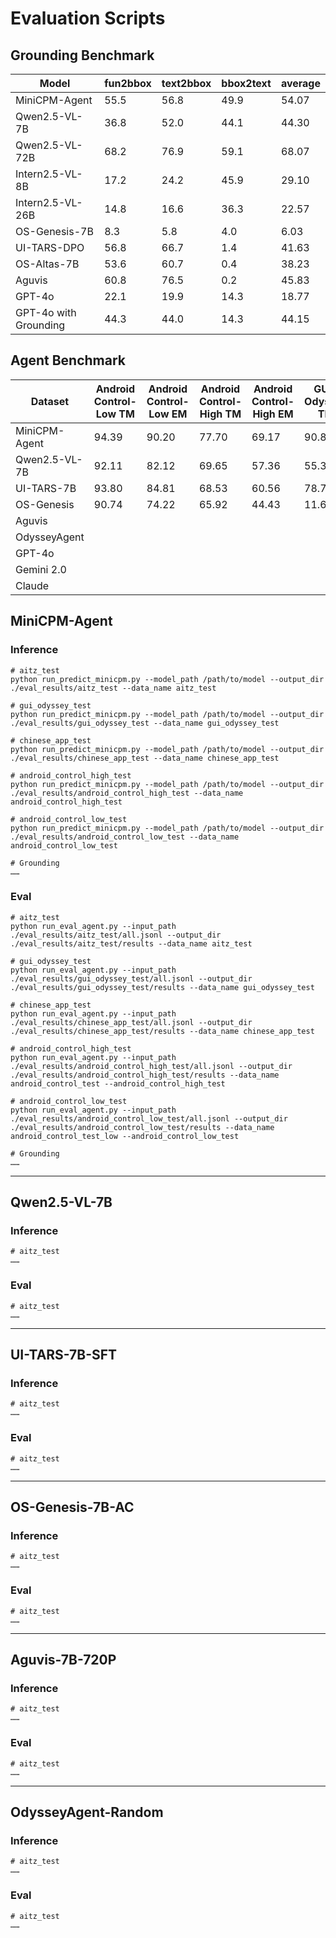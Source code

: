 # Evaluation Scripts

## Grounding Benchmark

| Model                   | fun2bbox | text2bbox | bbox2text | average |
|-------------------------|----------|-----------|-----------|---------|
| MiniCPM-Agent           | 55.5     | 56.8      | 49.9      | 54.07   |
| Qwen2.5-VL-7B           | 36.8     | 52.0      | 44.1      | 44.30   |
| Qwen2.5-VL-72B          | 68.2     | 76.9      | 59.1      | 68.07   |
| Intern2.5-VL-8B         | 17.2     | 24.2      | 45.9      | 29.10   |
| Intern2.5-VL-26B        | 14.8     | 16.6      | 36.3      | 22.57   |
| OS-Genesis-7B           | 8.3      | 5.8       | 4.0       | 6.03    |
| UI-TARS-DPO             | 56.8     | 66.7      | 1.4       | 41.63   |
| OS-Altas-7B             | 53.6     | 60.7      | 0.4       | 38.23   |
| Aguvis                  | 60.8     | 76.5      | 0.2       | 45.83   |
| GPT-4o                  | 22.1     | 19.9      | 14.3      | 18.77   |
| GPT-4o with Grounding   | 44.3     | 44.0      | 14.3      | 44.15   |


## Agent Benchmark

| Dataset       | Android Control-Low TM | Android Control-Low EM | Android Control-High TM | Android Control-High EM | GUI-Odyssey TM | GUI-Odyssey EM | AITZ TM | AITZ EM | Chinese APP TM | Chinese APP EM |
| ------------- | ---------------------- | ---------------------- | ----------------------- | ----------------------- | -------------- | -------------- | ------- | ------- | -------------- | -------------- |
| MiniCPM-Agent |94.39|90.20|77.70|69.17|90.85|74.96|85.71|76.38|96.86|91.28|
|Qwen2.5-VL-7B  |92.11|82.12|69.65|57.36|55.33|40.90|73.16|57.58|68.53|48.80|
|UI-TARS-7B     |93.80|84.81|68.53|60.56|78.79|56.79|71.74|49.45|71.08|51.43|
|OS-Genesis     |90.74|74.22|65.92|44.43|11.67|3.63|19.98|8.45|14.50|19.98|
|Aguvis         |||||||||||
|OdysseyAgent   |||||||||||
|GPT-4o         |||||||||||
|Gemini 2.0     |||||||||||
|Claude         |||||||||||

## MiniCPM-Agent

### Inference

```
# aitz_test
python run_predict_minicpm.py --model_path /path/to/model --output_dir ./eval_results/aitz_test --data_name aitz_test

# gui_odyssey_test
python run_predict_minicpm.py --model_path /path/to/model --output_dir ./eval_results/gui_odyssey_test --data_name gui_odyssey_test

# chinese_app_test
python run_predict_minicpm.py --model_path /path/to/model --output_dir ./eval_results/chinese_app_test --data_name chinese_app_test

# android_control_high_test
python run_predict_minicpm.py --model_path /path/to/model --output_dir ./eval_results/android_control_high_test --data_name android_control_high_test

# android_control_low_test
python run_predict_minicpm.py --model_path /path/to/model --output_dir ./eval_results/android_control_low_test --data_name android_control_low_test

# Grounding
……
```

### Eval

```
# aitz_test
python run_eval_agent.py --input_path ./eval_results/aitz_test/all.jsonl --output_dir ./eval_results/aitz_test/results --data_name aitz_test

# gui_odyssey_test
python run_eval_agent.py --input_path ./eval_results/gui_odyssey_test/all.jsonl --output_dir ./eval_results/gui_odyssey_test/results --data_name gui_odyssey_test

# chinese_app_test
python run_eval_agent.py --input_path ./eval_results/chinese_app_test/all.jsonl --output_dir ./eval_results/chinese_app_test/results --data_name chinese_app_test

# android_control_high_test
python run_eval_agent.py --input_path ./eval_results/android_control_high_test/all.jsonl --output_dir ./eval_results/android_control_high_test/results --data_name android_control_test --android_control_high_test

# android_control_low_test
python run_eval_agent.py --input_path ./eval_results/android_control_low_test/all.jsonl --output_dir ./eval_results/android_control_low_test/results --data_name android_control_test_low --android_control_low_test

# Grounding
……
```

---

## Qwen2.5-VL-7B

### Inference

```
# aitz_test
……
```

### Eval

```
# aitz_test
……
```

---

## UI-TARS-7B-SFT

### Inference

```
# aitz_test
……
```

### Eval

```
# aitz_test
……
```

---

## OS-Genesis-7B-AC

### Inference

```
# aitz_test
……
```

### Eval

```
# aitz_test
……
```

---

## Aguvis-7B-720P

### Inference

```
# aitz_test
……
```

### Eval

```
# aitz_test
……
```

---

## OdysseyAgent-Random

### Inference

```
# aitz_test
……
```

### Eval

```
# aitz_test
……
```
